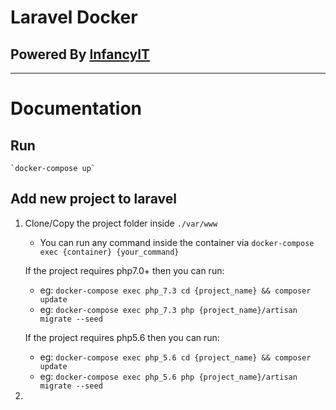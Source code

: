 # Laravel Docker
## Powered By [InfancyIT](https://www.infancyit.com)
------------------------------------------------------
# Documentation

## Run

    `docker-compose up`

## Add new project to laravel

1. Clone/Copy the project folder inside `./var/www` 
    - You can run any command inside the container via 
   `docker-compose exec {container} {your_command}`
   
   If the project requires php7.0+ then you can run: 
    - eg: `docker-compose exec php_7.3 cd {project_name} && composer update`
    - eg: `docker-compose exec php_7.3 php {project_name}/artisan migrate --seed`
    
   If the project requires php5.6 then you can run: 
    - eg: `docker-compose exec php_5.6 cd {project_name} && composer update`
    - eg: `docker-compose exec php_5.6 php {project_name}/artisan migrate --seed`

2. 